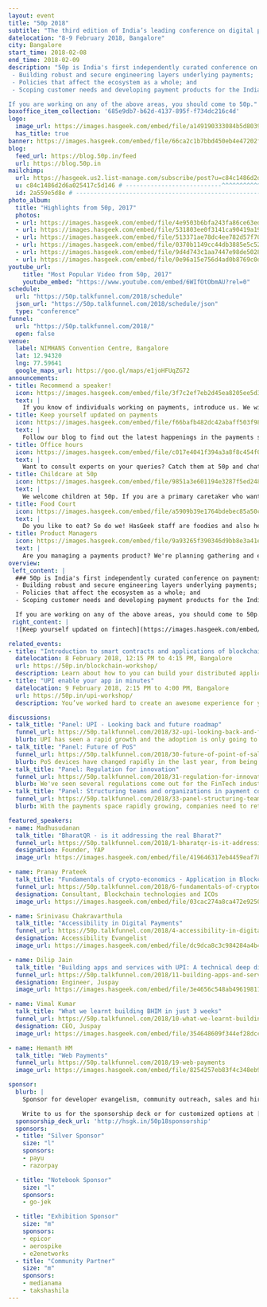 ```yaml
---
layout: event
title: "50p 2018"
subtitle: "The third edition of India’s leading conference on digital payments"
datelocation: "8-9 February 2018, Bangalore"
city: Bangalore
start_time: 2018-02-08
end_time: 2018-02-09
description: "50p is India's first independently curated conference on payments. We bring stakeholders in the ecosystem to dialogue and collaborate on:
 - Building robust and secure engineering layers underlying payments;
 - Policies that affect the ecosystem as a whole; and
 - Scoping customer needs and developing payment products for the Indian market.

If you are working on any of the above areas, you should come to 50p."
boxoffice_item_collection: '685e9db7-b62d-4137-895f-f734dc216c4d'
logo:
  image_url: https://images.hasgeek.com/embed/file/a149190333084b5d80393c19104a878e
  has_title: true
banner: https://images.hasgeek.com/embed/file/66ca2c1b7bbd450eb4e47202f9831bbc
blog:
  feed_url: https://blog.50p.in/feed
  url: https://blog.50p.in
mailchimp:
  url: https://hasgeek.us2.list-manage.com/subscribe/post?u=c84c1486d2d6a025417c5d146&id=2a559e5d8e
  u: c84c1486d2d6a025417c5d146 # ---------------------------^^^^^^^^^^^^^^^^^^^^^^^^^
  id: 2a559e5d8e # ----------------------------------------------------------------------^^^^^^^^^^
photo_album:
  title: "Highlights from 50p, 2017"
  photos:
  - url: https://images.hasgeek.com/embed/file/4e9503b6bfa243fa86ce63edbf0288b5?size=640x480
  - url: https://images.hasgeek.com/embed/file/531803ee0f3141ca90419a19e5379347?size=640x480
  - url: https://images.hasgeek.com/embed/file/513371ae78dc4ee782d57f7021850ed1?size=640x480
  - url: https://images.hasgeek.com/embed/file/0370b1149cc44db3885e5c5295ab4613?size=640x480
  - url: https://images.hasgeek.com/embed/file/9d4d743c1aa7447e98de50284786f8d8?size=640x480
  - url: https://images.hasgeek.com/embed/file/0e96a15e756d4ad0b8769c0de1cb538f?size=640x480
youtube_url:
    title: "Most Popular Video from 50p, 2017"
    youtube_embed: "https://www.youtube.com/embed/6WIfOtObmAU?rel=0"
schedule:
  url: "https://50p.talkfunnel.com/2018/schedule"
  json_url: "https://50p.talkfunnel.com/2018/schedule/json"
  type: "conference"
funnel:
  url: "https://50p.talkfunnel.com/2018/"
  open: false
venue:
  label: NIMHANS Convention Centre, Bangalore
  lat: 12.94320
  lng: 77.59641
  google_maps_url: https://goo.gl/maps/e1joHFUqZG72
announcements:
- title: Recommend a speaker!
  icon: https://images.hasgeek.com/embed/file/3f7c2ef7eb2d45ea8205ee5d321fe910
  text: |
    If you know of individuals working on payments, introduce us. We will provide them a platform to share their work at the conference. To recommend a speaker, [click here](mailto:50p.editorial@hasgeek.com).
- title: Keep yourself updated on payments
  icon: https://images.hasgeek.com/embed/file/f66bafb482dc42abaff503f9857a6212
  text: |
    Follow our blog to find out the latest happenings in the payments space in India! Head over to [blog.50p.in](https://blog.50p.in) and subscribe to the blog. We push out reading lists every week on Wednesday, so stay tuned.
- title: Office hours
  icon: https://images.hasgeek.com/embed/file/c017e4041f394a3a8f8c454f0c4b6ca4
  text: |
    Want to consult experts on your queries? Catch them at 50p and chat with them individually.
- title: Childcare at 50p
  icon: https://images.hasgeek.com/embed/file/9851a3e601194e3287f5ed24837dbee6
  text: |
    We welcome children at 50p. If you are a primary caretaker who wants to attend the conference and needs support with childcare, we have it all arranged. [Learn more](https://medium.com/hasgeek/we-have-childcare-facilities-droidconin-and-all-hasgeek-conferences-going-forward-70d520762a11).
- title: Food Court
  icon: https://images.hasgeek.com/embed/file/a5909b39e1764bdebec85a50c14262af
  text: |
    Do you like to eat? So do we! HasGeek staff are foodies and also health conscious. Learn more about the food court at our conferences. [Learn More](https://medium.com/@jyothsna/unravel-the-mystery-of-the-food-court-91ca62f3333f).
- title: Product Managers
  icon: https://images.hasgeek.com/embed/file/9a93265f390346d9bb8e3a41e6111644
  text: |
    Are you managing a payments product? We're planning gathering and events just for you in 2018. Stay tuned for details.
overview:
 left_content: |
  ### 50p is India's first independently curated conference on payments. We bring stakeholders in the ecosystem to dialogue and collaborate on:
  - Building robust and secure engineering layers underlying payments;
  - Policies that affect the ecosystem as a whole; and
  - Scoping customer needs and developing payment products for the Indian market.

  If you are working on any of the above areas, you should come to 50p.
 right_content: |
  ![Keep yourself updated on fintech](https://images.hasgeek.com/embed/file/38853704ae224fba8cde9194d153190e)

related_events:
- title: "Introduction to smart contracts and applications of blockchain"
  datelocation: 8 February 2018, 12:15 PM to 4:15 PM, Bangalore
  url: https://50p.in/blockchain-workshop/
  description: Learn about how to you can build your distributed application using the blockchain. You will learn about what the blockchain is and about ethereum. You will also learn how to interact with the blockchain via smart contracts and how we can program them using Solidity.
- title: "UPI enable your app in minutes"
  datelocation: 9 February 2018, 2:15 PM to 4:00 PM, Bangalore
  url: https://50p.in/upi-workshop/
  description: You’ve worked hard to create an awesome experience for your customers in your app. But you know that the payment experience is sub-optimal. It’s time to change that. With UPI, you can now reduce friction in the payments process where it (almost) looks invisible. In this workshop, Dilip Jain and Harsharanga Patil from Juspay show you how.

discussions:
- talk_title: "Panel: UPI - Looking back and future roadmap"
  funnel_url: https://50p.talkfunnel.com/2018/32-upi-looking-back-and-future-roadmap
  blurb: UPI has seen a rapid growth and the adoption is only going to increase over the next year. If you're building apps and services on top of UPI, there are a lot of unanswered questions. This Birds of a Feather session aims to provide a discussion space for all stakeholders in the UPI platform to come together and discuss the pain points, quirks and what lies ahead for UPI.
- talk_title: "Panel: Future of PoS"
  funnel_url: https://50p.talkfunnel.com/2018/30-future-of-point-of-sale-devices
  blurb: PoS devices have changed rapidly in the last year, from being a device to only accept cards, to now allowing payments through UPI, BharatQR, contactless and even offers services like EMIs and cashback offers. The panel will review the past year in PoS devices, the developments, policies around MDR and new and emerging technologies.
- talk_title: "Panel: Regulation for innovation"
  funnel_url: https://50p.talkfunnel.com/2018/31-regulation-for-innovation
  blurb: We've seen several regulations come out for the FinTech industry in 2017. Most of these regulations seem to be reactive than pro-active. Are these regulations inhibiting innovation in the industry? Are some players being given unfair advantages? What happened to the Watal Committee recommendations? The panel aims to address all these with particpants from NBFCs, policy institutions, industry stalwarts and regulators.
- talk_title: "Panel: Structuring teams and organizations in payment companies"
  funnel_url: https://50p.talkfunnel.com/2018/33-panel-structuring-teams-and-organizations-in-finte
  blurb: With the payments space rapidly growing, companies need to rethink how they structure internal teams to be more agile with policy changes and regulations. The panel will touch upon how team structures have changed with payment companies and what the best strategies for organizing teams are.

featured_speakers:
- name: Madhusudanan
  talk_title: "BharatQR - is it addressing the real Bharat?"
  funnel_url: https://50p.talkfunnel.com/2018/1-bharatqr-is-it-addressing-the-real-bharat
  designation: Founder, YAP
  image_url: https://images.hasgeek.com/embed/file/419646317eb4459eaf78fc73ed736c49?size=640x480

- name: Pranay Prateek
  talk_title: "Fundamentals of crypto-economics - Application in Blockchain"
  funnel_url: https://50p.talkfunnel.com/2018/6-fundamentals-of-cryptoeconomics-application-in-blo
  designation: Consultant, Blockchain technologies and ICOs
  image_url: https://images.hasgeek.com/embed/file/03cac274a8ca472e9250e78777441799?size=640x480

- name: Srinivasu Chakravarthula
  talk_title: "Accessibility in Digital Payments"
  funnel_url: https://50p.talkfunnel.com/2018/4-accessibility-in-digital-payments
  designation: Accessibility Evangelist
  image_url: https://images.hasgeek.com/embed/file/dc9dca8c3c984284a4b4790ebb1974e1?size=640x480

- name: Dilip Jain
  talk_title: "Building apps and services with UPI: A technical deep dive"
  funnel_url: https://50p.talkfunnel.com/2018/11-building-apps-and-services-with-upi-a-technical-de
  designation: Engineer, Juspay
  image_url: https://images.hasgeek.com/embed/file/3e4656c548ab49619811823e7e177eea?size=640x480

- name: Vimal Kumar
  talk_title: "What we learnt building BHIM in just 3 weeks"
  funnel_url: https://50p.talkfunnel.com/2018/10-what-we-learnt-building-bhim-in-just-3-weeks
  designation: CEO, Juspay
  image_url: https://images.hasgeek.com/embed/file/354648609f344ef28dcc6a8682ba919d?size=640x480

- name: Hemanth HM
  talk_title: "Web Payments"
  funnel_url: https://50p.talkfunnel.com/2018/19-web-payments
  image_url: https://images.hasgeek.com/embed/file/8254257eb83f4c348eb938c3f31b39d6?size=640x480

sponsor:
  blurb: |
    Sponsor for developer evangelism, community outreach, sales and hiring.

    Write to us for the sponsorship deck or for customized options at [info@hasgeek.com](mailto:info@hasgeek.com)
  sponsorship_deck_url: 'http://hsgk.in/50p18sponsorship'
  sponsors:
  - title: "Silver Sponsor"
    size: "l"
    sponsors:
    - payu
    - razorpay

  - title: "Notebook Sponsor"
    size: "l"
    sponsors:
    - go-jek

  - title: "Exhibition Sponsor"
    size: "m"
    sponsors:
    - epicor
    - aerospike
    - e2enetworks
  - title: "Community Partner"
    size: "m"
    sponsors:
    - medianama
    - takshashila
---
```



